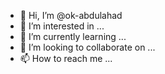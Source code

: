 - 👋 Hi, I’m @ok-abdulahad
- 👀 I’m interested in ...
- 🌱 I’m currently learning ...
- 💞️ I’m looking to collaborate on ...
- 📫 How to reach me ...

<!---
ok-abdulahad/ok-abdulahad is a ✨ special ✨ repository because its `README.md` (this file) appears on your GitHub profile.
You can click the Preview link to take a look at your changes.
--->
